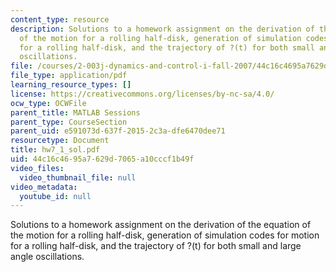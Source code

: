 ```yaml
---
content_type: resource
description: Solutions to a homework assignment on the derivation of the equation
  of the motion for a rolling half-disk, generation of simulation codes for motion
  for a rolling half-disk, and the trajectory of ?(t) for both small and large angle
  oscillations.
file: /courses/2-003j-dynamics-and-control-i-fall-2007/44c16c4695a7629d7065a10cccf1b49f_hw7_1_sol.pdf
file_type: application/pdf
learning_resource_types: []
license: https://creativecommons.org/licenses/by-nc-sa/4.0/
ocw_type: OCWFile
parent_title: MATLAB Sessions
parent_type: CourseSection
parent_uid: e591073d-637f-2015-2c3a-dfe6470dee71
resourcetype: Document
title: hw7_1_sol.pdf
uid: 44c16c46-95a7-629d-7065-a10cccf1b49f
video_files:
  video_thumbnail_file: null
video_metadata:
  youtube_id: null
---
```

Solutions to a homework assignment on the derivation of the equation of the motion for a rolling half-disk, generation of simulation codes for motion for a rolling half-disk, and the trajectory of ?(t) for both small and large angle oscillations.
